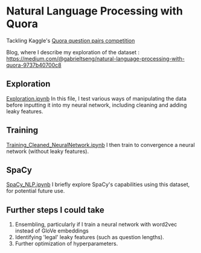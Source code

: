 # Natural Language Processing with Quora

Tackling Kaggle's [Quora question pairs competition](https://www.kaggle.com/c/quora-question-pairs)

Blog, where I describe my exploration of the dataset :
https://medium.com/@gabrieltseng/natural-language-processing-with-quora-9737b40700c8

## Exploration
[Exploration.ipynb](https://github.com/GabrielTseng/LearningDataScience/blob/master/Natural_Language_Processing/Exploration.ipynb) 
In this file, I test various ways of manipulating the data before inputting it into my neural network, including cleaning and adding leaky features. 

## Training
[Training_Cleaned_NeuralNetwork.ipynb](https://github.com/GabrielTseng/LearningDataScience/blob/master/Natural_Language_Processing/Training_Cleaned_NeuralNetwork.ipynb)
I then train to convergence a neural network (without leaky features). 

## SpaCy
[SpaCy_NLP.ipynb](https://github.com/GabrielTseng/LearningDataScience/blob/master/Natural_Language_Processing/Spacy_NLP.ipynb)
I briefly explore SpaCy's capabilities using this dataset, for potential future use. 

## Further steps I could take

1. Ensembling, particularly if I train a neural network with word2vec instead of GloVe embeddings
2. Identifying 'legal' leaky features (such as question lengths). 
3. Further optimization of hyperparameters. 

